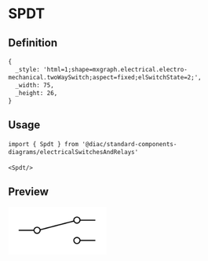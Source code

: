 # SPDT

## Definition

```
{
  _style: 'html=1;shape=mxgraph.electrical.electro-mechanical.twoWaySwitch;aspect=fixed;elSwitchState=2;',
  _width: 75,
  _height: 26,
}
```

## Usage

```
import { Spdt } from '@diac/standard-components-diagrams/electricalSwitchesAndRelays'

<Spdt/>
```

## Preview

<img src="./spdt.png" width="200"/>
